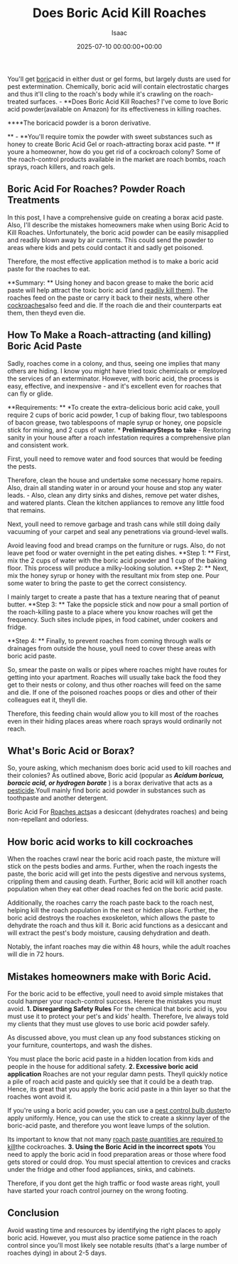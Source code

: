 ﻿---
title: Does Boric Acid Kill Roaches
description: You'll get boric acid in either dust or gel forms , but largely dusts are used for pest extermination. Chemically, boric acid will contain electrostatic...
slug: /does-boric-acid-kill-roaches/
date: 2025-07-10 00:00:00+00:00
lastmod: 2025-07-10 00:00:00+03:00
author: Isaac
categories:

- Cockroaches

- Product Reviews
tags:

- cockroaches

- doe

- boric
layout: post
---

You'll get [boric](https://pestpolicy.com/does-boric-acid-kill-bed-bugs/)acid in either dust or gel forms, but largely dusts are used for pest extermination. Chemically, boric acid will contain electrostatic charges and thus it'll cling to the roach's body while it's crawling on the roach-treated surfaces. - **Does Boric Acid Kill Roaches? I've come to love Boric acid powder(available on Amazon) for its effectiveness in killing roaches.

****The boricacid powder is a boron derivative.

** - **You'll require tomix the powder with sweet substances such as honey to create Boric Acid Gel or roach-attracting borax acid paste. ** If youre a homeowner, how do you get rid of a cockroach colony? Some of the roach-control products available in the market are roach bombs, roach sprays, roach killers, and roach gels.

##  Boric Acid For Roaches? Powder Roach Treatments

In this post, I have a comprehensive guide on creating a borax acid paste. Also, I'll describe the mistakes homeowners make when using Boric Acid to Kill Roaches. Unfortunately, the boric acid powder can be easily misapplied and readily blown away by air currents. This could send the powder to areas where kids and pets could contact it and sadly get poisoned.

Therefore, the most effective application method is to make a boric acid paste for the roaches to eat.

**Summary: ** Using honey and bacon grease to make the boric acid paste will help attract the toxic boric acid (and [readily kill them](http://npic.orst.edu/factsheets/boricgen.html)). The roaches feed on the paste or carry it back to their nests, where other [cockroaches](https://pestpolicy.com/harris-boric-acid-roach-powder-with-lure-review/)also feed and die. If the roach die and their counterparts eat them, then theyd even die.

##  How To Make a Roach-attracting (and killing) Boric Acid Paste

Sadly, roaches come in a colony, and thus, seeing one implies that many others are hiding. I know you might have tried toxic chemicals or employed the services of an exterminator. However, with boric acid, the process is easy, effective, and inexpensive - and it's excellent even for roaches that can fly or glide.

**Requirements: ** *To create the extra-delicious boric acid cake, youll require 2 cups of boric acid powder, 1 cup of baking flour, two tablespoons of bacon grease, two tablespoons of maple syrup or honey, one popsicle stick for mixing, and 2 cups of water. * **PreliminarySteps to take** - Restoring sanity in your house after a roach infestation requires a comprehensive plan and consistent work.

First, youll need to remove water and food sources that would be feeding the pests.

Therefore, clean the house and undertake some necessary home repairs. Also, drain all standing water in or around your house and stop any water leads. - Also, clean any dirty sinks and dishes, remove pet water dishes, and watered plants. Clean the kitchen appliances to remove any little food that remains.

Next, youll need to remove garbage and trash cans while still doing daily vacuuming of your carpet and seal any penetrations via ground-level walls.

Avoid leaving food and bread cramps on the furniture or rugs. Also, do not leave pet food or water overnight in the pet eating dishes. **Step 1: ** First, mix the 2 cups of water with the boric acid powder and 1 cup of the baking floor. This process will produce a milky-looking solution. **Step 2: ** Next, mix the honey syrup or honey with the resultant mix from step one. Pour some water to bring the paste to get the correct consistency.

I mainly target to create a paste that has a texture nearing that of peanut butter. **Step 3: ** Take the popsicle stick and now pour a small portion of the roach-killing paste to a place where you know roaches will get the frequency. Such sites include pipes, in food cabinet, under cookers and fridge.

**Step 4: ** Finally, to prevent roaches from coming through walls or drainages from outside the house, youll need to cover these areas with boric acid paste.

So, smear the paste on walls or pipes where roaches might have routes for getting into your apartment. Roaches will usually take back the food they get to their nests or colony, and thus other roaches will feed on the same and die. If one of the poisoned roaches poops or dies and other of their colleagues eat it, theyll die.

Therefore, this feeding chain would allow you to kill most of the roaches even in their hiding places areas where roach sprays would ordinarily not reach.

##  What's Boric Acid or Borax?

So, youre asking, which mechanism does boric acid used to kill roaches and their colonies? As outlined above, Boric acid (popular as ***Acidum boricua, boracic acid, or hydrogen borate*** ) is a borax derivative that acts as a [pesticide](http://npic.orst.edu/ingred/products.html).Youll mainly find boric acid powder in substances such as toothpaste and another detergent.

Boric Acid For [Roaches acts](https://pestpolicy.com/what-do-baby-roaches-look-like//)as a desiccant (dehydrates roaches) and being non-repellant and odorless.

##  How boric acid works to kill cockroaches

When the roaches crawl near the boric acid roach paste, the mixture will stick on the pests bodies and arms. Further, when the roach ingests the paste, the boric acid will get into the pests digestive and nervous systems, crippling them and causing death. Further, Boric acid will kill another roach population when they eat other dead roaches fed on the boric acid paste.

Additionally, the roaches carry the roach paste back to the roach nest, helping kill the roach population in the nest or hidden place. Further, the boric acid destroys the roaches exoskeleton, which allows the paste to dehydrate the roach and thus kill it. Boric acid functions as a desiccant and will extract the pest's body moisture, causing dehydration and death.

Notably, the infant roaches may die within 48 hours, while the adult roaches will die in 72 hours.

##  Mistakes homeowners make with Boric Acid.

For the boric acid to be effective, youll need to avoid simple mistakes that could hamper your roach-control success. Herere the mistakes you must avoid. **1. Disregarding Safety Rules** For the chemical that boric acid is, you must use it to protect your pet's and kids' health. Therefore, Ive always told my clients that they must use gloves to use boric acid powder safely.

As discussed above, you must clean up any food substances sticking on your furniture, countertops, and wash the dishes.

You must place the boric acid paste in a hidden location from kids and people in the house for additional safety. **2. Excessive boric acid application** Roaches are not your regular damn pests. Theyll quickly notice a pile of roach acid paste and quickly see that it could be a death trap. Hence, its great that you apply the boric acid paste in a thin layer so that the roaches wont avoid it.

If you're using a boric acid powder, you can use a [pest control bulb duster](https://www.amazon.com/Easy-Use-Pest-Control-Duster/dp/B014V9RIFK/ref=as_li_ss_tl?ie=UTF8&qid=1486039585&sr=8-3&keywords=bulb+duster&linkCode=ll1&tag=p-policy-20&linkId=e33adca45f459c8415975b8ec6bdd049)to apply uniformly. Hence, you can use the stick to create a skinny layer of the boric-acid paste, and therefore you wont leave lumps of the solution.

Its important to know that not many [roach paste quantities are required to kill](https://pestpolicy.com/combat-max-12-month-roach-killing-bait-review/)the cockroaches. **3. Using the Boric Acid in the incorrect spots** You need to apply the boric acid in food preparation areas or those where food gets stored or could drop. You must special attention to crevices and cracks under the fridge and other food appliances, sinks, and cabinets.

Therefore, if you dont get the high traffic or food waste areas right, youll have started your roach control journey on the wrong footing.

##  Conclusion

Avoid wasting time and resources by identifying the right places to apply boric acid. However, you must also practice some patience in the roach control since you'll most likely see notable results (that's a large number of roaches dying) in about 2-5 days.
